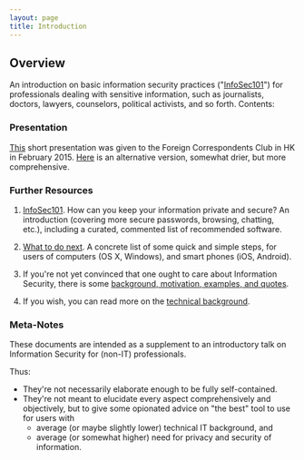 ```yaml
---
layout: page
title: Introduction
---
```


## Overview

An introduction on basic information security practices ("[InfoSec101](p1-InfoSec101)") for professionals dealing with sensitive information, such as journalists, doctors, lawyers, counselors, political activists, and so forth. Contents:


### Presentation
[This](public/presentations/short-InfoSec101-FCC.pdf) short presentation was given to the Foreign Correspondents Club in HK in February 2015. [Here](public/presentations/InfoSec101-Presentation-FCC-2015-02-26.pdf) is an alternative version, somewhat drier, but more comprehensive.

### Further Resources

1. [InfoSec101](p1-InfoSec101). How can you keep your information private and secure? An introduction (covering more secure passwords, browsing, chatting, etc.), including a curated, commented list of recommended software. 

2. [What to do next](p2-WhatToDoNext). A concrete list of some quick and simple steps, for users of computers (OS X, Windows), and smart phones (iOS, Android).

3. If you're not yet convinced that one ought to care about Information Security, there is some [background, motivation, examples, and quotes](p3-Motivation). 

4. If you wish, you can read more on the [technical background](p4-TechnicalBackground).


### Meta-Notes
These documents are intended as a supplement to an introductory talk on Information Security for (non-IT) professionals.

Thus: 

- They're not necessarily elaborate enough to be fully self-contained.
- They're not meant to elucidate every aspect comprehensively and objectively, but to give some opionated advice on "the best" tool to use for users with
    - average (or maybe slightly lower) technical IT background, and
    - average (or somewhat higher) need for privacy and security of information.
